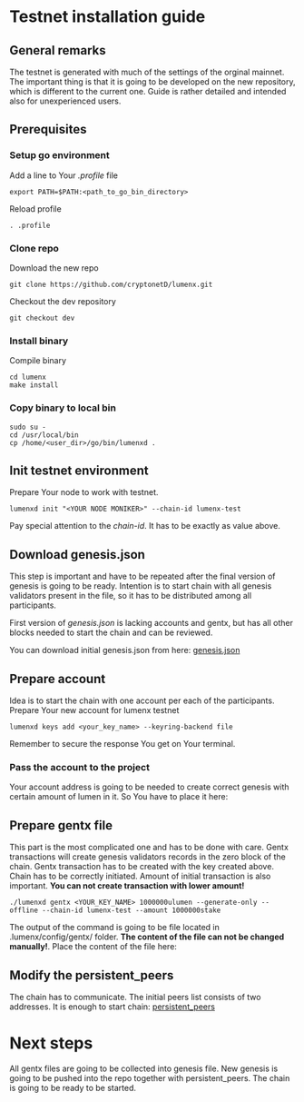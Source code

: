 # Testnet installation guide

## General remarks
The testnet is generated with much of the settings of the orginal mainnet. The important thing is that it is going to be developed on the new repository, which is different to the current one.
Guide is rather detailed and intended also for unexperienced users.

## Prerequisites

### Setup go environment

Add a line to Your *.profile* file

    export PATH=$PATH:<path_to_go_bin_directory>

Reload profile

    . .profile

### Clone repo

Download the new repo

    git clone https://github.com/cryptonetD/lumenx.git

Checkout the dev repository

    git checkout dev

### Install binary

Compile binary

    cd lumenx
    make install

### Copy binary to local bin

    sudo su -
    cd /usr/local/bin
    cp /home/<user_dir>/go/bin/lumenxd .

## Init testnet environment

Prepare Your node to work with testnet.

    lumenxd init "<YOUR NODE MONIKER>" --chain-id lumenx-test

Pay special attention to the *chain-id*. It has to be exactly as value above.

## Download genesis.json

This step is important and have to be repeated after the final version of genesis is going to be ready. Intention is to start chain with all genesis validators present in the file, so it has to be distributed among all participants.

First version of *genesis.json* is lacking accounts and gentx, but has all other blocks needed to start the chain and can be reviewed.

You can download initial genesis.json from here: [genesis.json](./genesis.json)

## Prepare account

Idea is to start the chain with one account per each of the participants. Prepare Your new account for lumenx testnet

    lumenxd keys add <your_key_name> --keyring-backend file

Remember to secure the response You get on Your terminal.

### Pass the account to the project

Your account address is going to be needed to create correct genesis with certain amount of lumen in it. So You have to place it here:

## Prepare gentx file

This part is the most complicated one and has to be done with care. Gentx transactions will create genesis validators records in the zero block of the chain.
Gentx transaction has to be created with the key created above. Chain has to be correctly initiated. Amount of initial transaction is also important. **You can not create transaction with lower amount!**

    ./lumenxd gentx <YOUR_KEY_NAME> 1000000ulumen --generate-only --offline --chain-id lumenx-test --amount 1000000stake

The output of the command is going to be file located in .lumenx/config/gentx/ folder. **The content of the file can not be changed manually!**. Place the content of the file here:

## Modify the persistent_peers

The chain has to communicate. The initial peers list consists of two addresses. It is enough to start chain: [persistent_peers](./persistent_peers.txt)

# Next steps

All gentx files are going to be collected into genesis file. New genesis is going to be pushed into the repo together with persistent_peers. The chain is going to be ready to be started.

